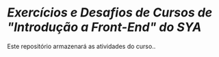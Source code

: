 # *Exercícios e Desafios de Cursos de "Introdução a Front-End" do SYA*

Este repositório armazenará as atividades do curso..
